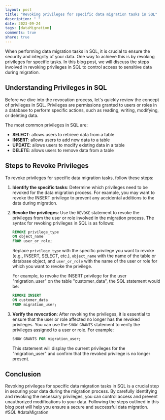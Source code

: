 ```yaml
---
layout: post
title: "Revoking privileges for specific data migration tasks in SQL"
description: " "
date: 2023-09-24
tags: [dataMigration]
comments: true
share: true
---
```


When performing data migration tasks in SQL, it is crucial to ensure the security and integrity of your data. One way to achieve this is by revoking privileges for specific tasks. In this blog post, we will discuss the steps involved in revoking privileges in SQL to control access to sensitive data during migration.

## Understanding Privileges in SQL

Before we dive into the revocation process, let's quickly review the concept of privileges in SQL. Privileges are permissions granted to users or roles in a database to perform specific actions, such as reading, writing, modifying, or deleting data.

The most common privileges in SQL are:

- **SELECT**: allows users to retrieve data from a table
- **INSERT**: allows users to add new data to a table
- **UPDATE**: allows users to modify existing data in a table
- **DELETE**: allows users to remove data from a table

## Steps to Revoke Privileges

To revoke privileges for specific data migration tasks, follow these steps:

1. **Identify the specific tasks**: Determine which privileges need to be revoked for the data migration process. For example, you may want to revoke the INSERT privilege to prevent any accidental additions to the data during migration.

2. **Revoke the privileges**: Use the `REVOKE` statement to revoke the privileges from the user or role involved in the migration process. The syntax for revoking privileges in SQL is as follows:

   ```sql
   REVOKE privilege_type
   ON object_name
   FROM user_or_role;
   ```

   Replace `privilege_type` with the specific privilege you want to revoke (e.g., INSERT, SELECT, etc.), `object_name` with the name of the table or database object, and `user_or_role` with the name of the user or role for which you want to revoke the privilege.

   For example, to revoke the INSERT privilege for the user "migration_user" on the table "customer_data", the SQL statement would be:

   ```sql
   REVOKE INSERT
   ON customer_data
   FROM migration_user;
   ```

3. **Verify the revocation**: After revoking the privileges, it is essential to ensure that the user or role affected no longer has the revoked privileges. You can use the `SHOW GRANTS` statement to verify the privileges assigned to a user or role. For example:

   ```sql
   SHOW GRANTS FOR migration_user;
   ```

   This statement will display the current privileges for the "migration_user" and confirm that the revoked privilege is no longer present.

## Conclusion

Revoking privileges for specific data migration tasks in SQL is a crucial step in securing your data during the migration process. By carefully identifying and revoking the necessary privileges, you can control access and prevent unauthorized modifications to your data. Following the steps outlined in this blog post will help you ensure a secure and successful data migration. #SQL #dataMigration